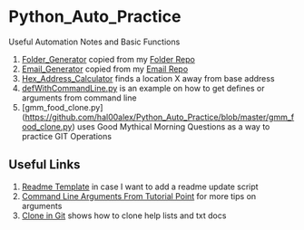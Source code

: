 # Python_Auto_Practice
Useful Automation Notes and Basic Functions 
1) [Folder_Generator](https://github.com/hal00alex/Python_Auto_Practice/blob/master/Folder_Generator.py) copied from my [Folder Repo](https://github.com/hal00alex/FolderGenerator/blob/master/Folder%60.py)  
2) [Email_Generator](https://github.com/hal00alex/Python_Auto_Practice/blob/master/Email_Generator.py) copied from my [Email Repo](https://github.com/hal00alex/EmailGenerator)  
3) [Hex_Address_Calculator](https://github.com/hal00alex/Python_Auto_Practice/blob/master/Hex_Address_Calculator.py) finds a location X away from base address  
4) [defWithCommandLine.py](https://github.com/hal00alex/Python_Auto_Practice/blob/master/defWithCommandLine.py) is an example on how to get defines or arguments from command line  
5) [gmm_food_clone.py] (https://github.com/hal00alex/Python_Auto_Practice/blob/master/gmm_food_clone.py) uses Good Mythical Morning Questions as a way to practice GIT Operations

## Useful Links 
1) [Readme Template](https://gist.github.com/PurpleBooth/109311bb0361f32d87a2) in case I want to add a readme update script
2) [Command Line Arguments From Tutorial Point](https://www.tutorialspoint.com/python/python_command_line_arguments.htm) for more tips on arguments  
3) [Clone in Git](https://help.github.com/articles/cloning-a-repository/) shows how to clone help lists and txt docs  
